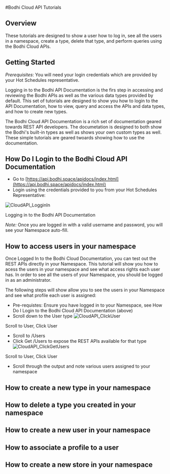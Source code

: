 #Bodhi Cloud API Tutorials

## Overview

These tutorials are designed to show a user how to log in, see all the users in a namespace, create a type, delete that type, and perform queries using the Bodhi Cloud APIs.  

## Getting Started
*Prerequisites*: You will need your login credentials which are provided by your Hot Schedules representative.  

Logging in to the Bodhi API Documentation is the firs step in accessing and reviewing the Bodhi APIs as well as the various data types provided by default.  This set of tutorials are designed to show you how to login to the API Documentation, how to view, query and access the APIs and data types, and how to create new types.

The Bodhi Cloud API Documentation is a rich set of documentation geared towards REST API developers. The documetation is designed to both show the Bodhi's built-in types as well as shows your own custom types as well.  These simple tutorials are geared twoards showing how to use the documentation.  

## How Do I Login to the Bodhi Cloud API Documentation

* Go to [https://api.bodhi.space/apidocs/index.html](https://api.bodhi.space/apidocs/index.html)
* Login using the credentials provided to you from your Hot Schedules Representative:

![CloudAPI_LogginIn](/images/CloudAPI_LoggingIn.png?raw=true "Logging in to the Bodhi API Documentation")

Logging in to the Bodhi API Documentation

*Note:* Once you are logged in with a valid username and password, you will see your Namespace auto-fill. 

## How to access users in your namespace

Once Logged In to the Bodhi Cloud Documentation, you can test out the REST APIs directly in your Namespace.  This tutorial will show you how to acess the users in your namespace and see what access rights each user has.  In order to see all the users of your Namespace, you should be logged in as an administrator.  

The following steps will show allow you to see the users in your Namespace and see what profile each user is assigned:
* Pre-requistes: Ensure you have logged in to your Namespace, see How Do I Login to the Bodhi Cloud API Documentation (above)
* Scroll down to the User type 
![CloudAPI_ClickUser](/images/CloudAPI_ClickUser.png?raw=true "Scroll to User, Click User")

Scroll to User, Click User

* Scroll to /Users
* Click Get /Users to expose the REST APIs available for that type
![CloudAPI_ClickGetUsers](/images/CloudAPI_ClickGetUsers.png?raw=true "Click GET /User")

Scroll to User, Click User

* Scroll through the output and note various users assigned to your namespace

## How to create a new type in your namespace

## How to delete a type you created in your namespace

## How to create a new user in your namespace

## How to associate a profile to a user

## How to create a new store in your namespace
